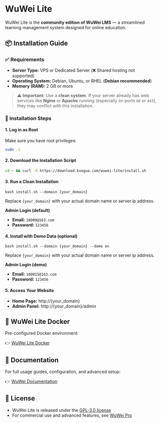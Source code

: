 # WuWei Lite

WuWei Lite is the **community edition of WuWei LMS** — a streamlined learning management system designed for online education.

## 📦 Installation Guide

### ✅ Requirements
- **Server Type:** VPS or Dedicated Server (❌ Shared hosting not supported)
- **Operating System:** Debian, Ubuntu, or RHEL (**Debian recommended**)
- **Memory (RAM):** 2 GB or more

> ⚠️ **Important:** Use a **clean system**. If your server already has web services like **Nginx** or **Apache** running (especially on ports `80` or `443`), they may conflict with this installation.

### 🚀 Installation Steps

#### 1. Log in as Root
Make sure you have root privileges:
```bash
sudo -i
```

#### 2. Download the Installation Script

```bash
cd ~ && curl -O https://download.koogua.com/wuwei-lite/install.sh
```

#### 3. Run a Clean Installation

```
bash install.sh --domain {your_domain}
```

Replace `{your_domain}` with your actual domain name or server ip address.

**Admin Login (default)**

- **Email:** `10000@163.com`
- **Password:** `123456`

#### 4. Install with Demo Data (optional)

```
bash install.sh --domain {your_domain} --demo on
```

Replace `{your_domain}` with your actual domain name or server ip address.

**Admin Login (demo)**

- **Email:** `100015@163.com`
- **Password:** `123456`

#### 5. Access Your Website

- **Home Page:** http://{your_domain}
- **Admin Panel:** http://{your_domain}/admin

## 🐳 WuWei Lite Docker

Pre-configured Docker environment:

👉 [WuWei Lite Docker](https://github.com/xiaochong0302/wuwei-lite-docker)

## 📖 Documentation

For full usage guides, configuration, and advanced setup:

👉 [WuWei Documentation](https://www.koogua.net/wuwei/docs)

## 📜 License

- WuWei Lite is released under the [GPL-3.0 license](https://opensource.org/licenses/GPL-3.0)
- For commercial use and advanced features, see [WuWei Pro](https://www.koogua.net/wuwei/features)
